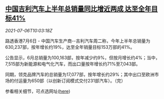 <!--1625567461000-->
[中国吉利汽车上半年总销量同比增近两成 达至全年目标41%](https://cn.reuters.com/article/china-geely-1h-sale-006-idCNKCS2EC0YZ)
------

<div><i>2021-07-06T10:03:18Z</i></div><p>路透香港7月6日 - 中国汽车生产商--吉利汽车周二称，今年上半年总销量为630,237部，按年增长约19%，达至全年销量目标153万部的41%。</p><p>公告显示，6月总销量为100,163部，按年减少约9%，但按月增长约4%；当中，7,515部为新能源和电气化汽车，而出口量按年增长约71%至7,043部。</p><p>同期，领克品牌汽车的总销量为17,077部，按年增长约29%；其中出口至欧洲市场的付运量为650部（以创新订阅模式交付231部汽车）。（完）</p><p>参看相关细节，可点选网址(<a href="https://www1.hkexnews.hk/listedco/listconews/sehk/2021/0706/2021070601065_c.pdf">here</a>)</p>

